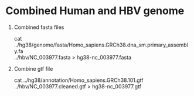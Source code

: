 # Combined Human and HBV genome

1. Combined fasta files

    cat ../hg38/genome/fasta/Homo_sapiens.GRCh38.dna_sm.primary_assembly.fa \
        ../hbv/NC_003977.fasta > hg38-nc_003977.fasta

2. Combine gtf file

    cat ../hg38/annotation/Homo_sapiens.GRCh38.101.gtf \
        ../hbv/NC_003977.cleaned.gtf > hg38-nc_003977.gtf
